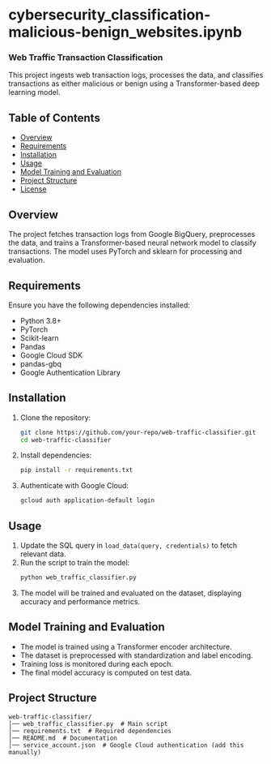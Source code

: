 
# cybersecurity_classification-malicious-benign_websites.ipynb
### Web Traffic Transaction Classification

This project ingests web transaction logs, processes the data, and classifies transactions as either malicious or benign using a Transformer-based deep learning model.

## Table of Contents
- [Overview](#overview)
- [Requirements](#requirements)
- [Installation](#installation)
- [Usage](#usage)
- [Model Training and Evaluation](#model-training-and-evaluation)
- [Project Structure](#project-structure)
- [License](#license)

## Overview
The project fetches transaction logs from Google BigQuery, preprocesses the data, and trains a Transformer-based neural network model to classify transactions. The model uses PyTorch and sklearn for processing and evaluation.

## Requirements
Ensure you have the following dependencies installed:

- Python 3.8+
- PyTorch
- Scikit-learn
- Pandas
- Google Cloud SDK
- pandas-gbq
- Google Authentication Library

## Installation
1. Clone the repository:
   ```bash
   git clone https://github.com/your-repo/web-traffic-classifier.git
   cd web-traffic-classifier
   ```
2. Install dependencies:
   ```bash
   pip install -r requirements.txt
   ```
3. Authenticate with Google Cloud:
   ```bash
   gcloud auth application-default login
   ```

## Usage
1. Update the SQL query in `load_data(query, credentials)` to fetch relevant data.
2. Run the script to train the model:
   ```bash
   python web_traffic_classifier.py
   ```
3. The model will be trained and evaluated on the dataset, displaying accuracy and performance metrics.

## Model Training and Evaluation
- The model is trained using a Transformer encoder architecture.
- The dataset is preprocessed with standardization and label encoding.
- Training loss is monitored during each epoch.
- The final model accuracy is computed on test data.

## Project Structure
```
web-traffic-classifier/
│── web_traffic_classifier.py  # Main script
│── requirements.txt  # Required dependencies
│── README.md  # Documentation
│── service_account.json  # Google Cloud authentication (add this manually)
```


